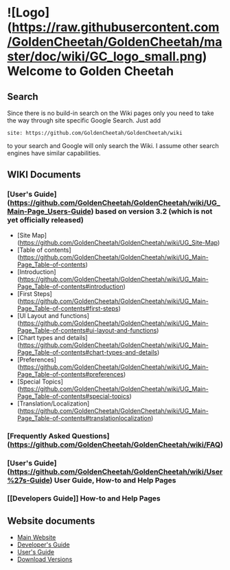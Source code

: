 # ![Logo] (https://raw.githubusercontent.com/GoldenCheetah/GoldenCheetah/master/doc/wiki/GC_logo_small.png) Welcome to Golden Cheetah

## Search

Since there is no build-in search on the Wiki pages only you need to take the way through site specific Google Search. Just add 

`site: https://github.com/GoldenCheetah/GoldenCheetah/wiki` 

to your search and Google will only search the Wiki. I assume other search engines have similar capabilities.
 
## WIKI Documents

### [User's Guide] (https://github.com/GoldenCheetah/GoldenCheetah/wiki/UG_Main-Page_Users-Guide) based on version 3.2 (which is not yet officially released)
  
  * [Site Map] (https://github.com/GoldenCheetah/GoldenCheetah/wiki/UG_Site-Map)
  * [Table of contents] (https://github.com/GoldenCheetah/GoldenCheetah/wiki/UG_Main-Page_Table-of-contents) 
  * [Introduction] (https://github.com/GoldenCheetah/GoldenCheetah/wiki/UG_Main-Page_Table-of-contents#introduction)
  * [First Steps] (https://github.com/GoldenCheetah/GoldenCheetah/wiki/UG_Main-Page_Table-of-contents#first-steps)
  * [UI Layout and functions] (https://github.com/GoldenCheetah/GoldenCheetah/wiki/UG_Main-Page_Table-of-contents#ui-layout-and-functions)
  * [Chart types and details] (https://github.com/GoldenCheetah/GoldenCheetah/wiki/UG_Main-Page_Table-of-contents#chart-types-and-details)
  * [Preferences] (https://github.com/GoldenCheetah/GoldenCheetah/wiki/UG_Main-Page_Table-of-contents#preferences)
  * [Special Topics] (https://github.com/GoldenCheetah/GoldenCheetah/wiki/UG_Main-Page_Table-of-contents#special-topics)
  * [Translation/Localization] (https://github.com/GoldenCheetah/GoldenCheetah/wiki/UG_Main-Page_Table-of-contents#translationlocalization)

### [Frequently Asked Questions] (https://github.com/GoldenCheetah/GoldenCheetah/wiki/FAQ)
### [User's Guide] (https://github.com/GoldenCheetah/GoldenCheetah/wiki/User%27s-Guide) User Guide, How-to and Help Pages
### [[Developers Guide]] How-to and Help Pages

## Website documents
* [Main Website](http://www.goldencheetah.org/)
* [Developer's Guide](http://www.goldencheetah.org/developers-guide.html)
* [User's Guide](http://www.goldencheetah.org/users-guide.html)
* [Download Versions](http://www.goldencheetah.org/download.html)
